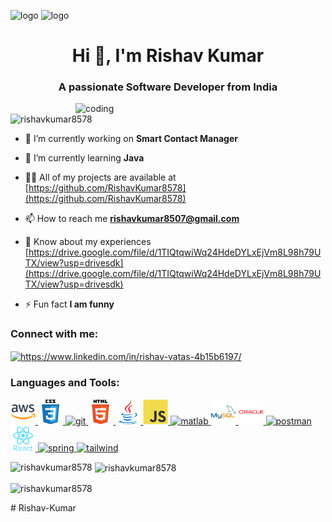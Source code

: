 ![logo](https://www.cryptus.in/image/programming_banner.jpg)
![logo](https://user-images.githubusercontent.com/90236635/232446433-d5540fa2-fe28-4bb8-b929-cdb51fe61336.gif)
<h1 align="center">Hi 👋, I'm Rishav Kumar</h1>
<h3 align="center">A passionate Software Developer from India</h3>
<img align="right" alt="coding" width="400" src="https://www.simontechway.com/wp-content/uploads/2020/04/dev-gif.gif">
<p align="left"> <img src="https://komarev.com/ghpvc/?username=rishavkumar8578&label=Profile%20views&color=0e75b6&style=flat" alt="rishavkumar8578" /> </p>

- 🔭 I’m currently working on **Smart Contact Manager**

- 🌱 I’m currently learning **Java**

- 👨‍💻 All of my projects are available at [https://github.com/RishavKumar8578](https://github.com/RishavKumar8578)

- 📫 How to reach me **rishavkumar8507@gmail.com**

- 📄 Know about my experiences [https://drive.google.com/file/d/1TIQtqwiWq24HdeDYLxEjVm8L98h79UTX/view?usp=drivesdk](https://drive.google.com/file/d/1TIQtqwiWq24HdeDYLxEjVm8L98h79UTX/view?usp=drivesdk)

- ⚡ Fun fact **I am funny**

<h3 align="left">Connect with me:</h3>
<p align="left">
<a href="https://linkedin.com/in/https://www.linkedin.com/in/rishav-vatas-4b15b6197/" target="blank"><img align="center" src="https://raw.githubusercontent.com/rahuldkjain/github-profile-readme-generator/master/src/images/icons/Social/linked-in-alt.svg" alt="https://www.linkedin.com/in/rishav-vatas-4b15b6197/" height="30" width="40" /></a>
</p>

<h3 align="left">Languages and Tools:</h3>
<p align="left"> <a href="https://aws.amazon.com" target="_blank" rel="noreferrer"> <img src="https://raw.githubusercontent.com/devicons/devicon/master/icons/amazonwebservices/amazonwebservices-original-wordmark.svg" alt="aws" width="40" height="40"/> </a> <a href="https://www.w3schools.com/css/" target="_blank" rel="noreferrer"> <img src="https://raw.githubusercontent.com/devicons/devicon/master/icons/css3/css3-original-wordmark.svg" alt="css3" width="40" height="40"/> </a> <a href="https://git-scm.com/" target="_blank" rel="noreferrer"> <img src="https://www.vectorlogo.zone/logos/git-scm/git-scm-icon.svg" alt="git" width="40" height="40"/> </a> <a href="https://www.w3.org/html/" target="_blank" rel="noreferrer"> <img src="https://raw.githubusercontent.com/devicons/devicon/master/icons/html5/html5-original-wordmark.svg" alt="html5" width="40" height="40"/> </a> <a href="https://www.java.com" target="_blank" rel="noreferrer"> <img src="https://raw.githubusercontent.com/devicons/devicon/master/icons/java/java-original.svg" alt="java" width="40" height="40"/> </a> <a href="https://developer.mozilla.org/en-US/docs/Web/JavaScript" target="_blank" rel="noreferrer"> <img src="https://raw.githubusercontent.com/devicons/devicon/master/icons/javascript/javascript-original.svg" alt="javascript" width="40" height="40"/> </a> <a href="https://www.mathworks.com/" target="_blank" rel="noreferrer"> <img src="https://upload.wikimedia.org/wikipedia/commons/2/21/Matlab_Logo.png" alt="matlab" width="40" height="40"/> </a> <a href="https://www.mysql.com/" target="_blank" rel="noreferrer"> <img src="https://raw.githubusercontent.com/devicons/devicon/master/icons/mysql/mysql-original-wordmark.svg" alt="mysql" width="40" height="40"/> </a> <a href="https://www.oracle.com/" target="_blank" rel="noreferrer"> <img src="https://raw.githubusercontent.com/devicons/devicon/master/icons/oracle/oracle-original.svg" alt="oracle" width="40" height="40"/> </a> <a href="https://postman.com" target="_blank" rel="noreferrer"> <img src="https://www.vectorlogo.zone/logos/getpostman/getpostman-icon.svg" alt="postman" width="40" height="40"/> </a> <a href="https://reactjs.org/" target="_blank" rel="noreferrer"> <img src="https://raw.githubusercontent.com/devicons/devicon/master/icons/react/react-original-wordmark.svg" alt="react" width="40" height="40"/> </a> <a href="https://spring.io/" target="_blank" rel="noreferrer"> <img src="https://www.vectorlogo.zone/logos/springio/springio-icon.svg" alt="spring" width="40" height="40"/> </a> <a href="https://tailwindcss.com/" target="_blank" rel="noreferrer"> <img src="https://www.vectorlogo.zone/logos/tailwindcss/tailwindcss-icon.svg" alt="tailwind" width="40" height="40"/> </a> </p>

<p><img align="left" src="https://github-readme-stats.vercel.app/api/top-langs?username=rishavkumar8578&show_icons=true&locale=en&layout=compact" alt="rishavkumar8578" /></p>

<p>&nbsp;<img align="center" src="https://github-readme-stats.vercel.app/api?username=rishavkumar8578&show_icons=true&locale=en" alt="rishavkumar8578" /></p>

<p><img align="center" src="https://github-readme-streak-stats.herokuapp.com/?user=rishavkumar8578&" alt="rishavkumar8578" /></p>
# Rishav-Kumar
